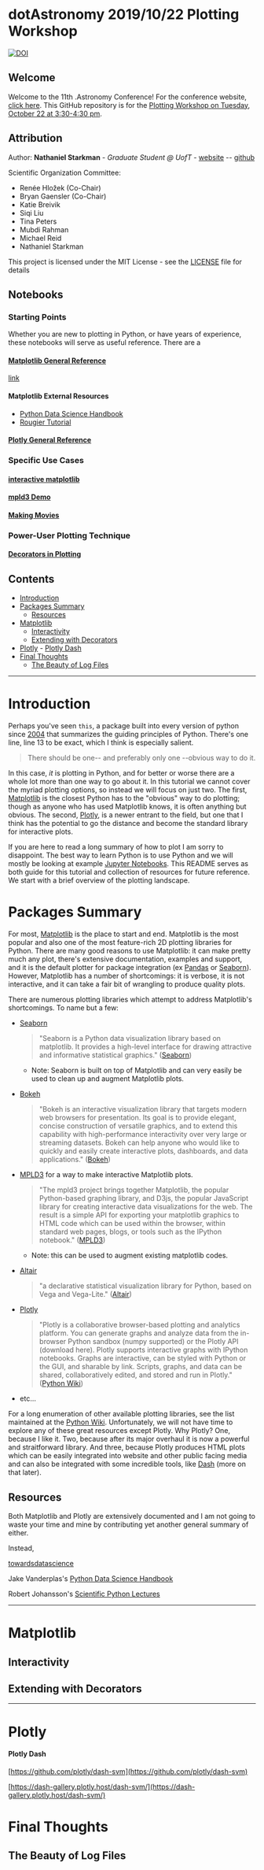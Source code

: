 # dotAstronomy 2019/10/22 Plotting Workshop

[![DOI](https://zenodo.org/badge/214871831.svg)](https://zenodo.org/badge/latestdoi/214871831)


## Welcome

Welcome to the 11th .Astronomy Conference! For the conference website, [click here](https://www.dotastronomy.com/eleven). This GitHub repository is for the [Plotting Workshop on Tuesday, October 22 at 3:30-4:30 pm](util/Plotting_Workshop.ics).


## Attribution

Author: **Nathaniel Starkman** - *Graduate Student @ UofT* - [website](http://www.astro.utoronto.ca/~starkman/) -- [github](https://github.com/nstarman)

Scientific Organization Committee:
- Renée Hložek (Co-Chair)
- Bryan Gaensler (Co-Chair)
- Katie Breivik
- Siqi Liu
- Tina Peters
- Mubdi Rahman
- Michael Reid
- Nathaniel Starkman

This project is licensed under the MIT License - see the [LICENSE](LICENSE.md) file for details


<a id="notebooks"></a>
## Notebooks

### Starting Points

Whether you are new to plotting in Python, or have years of experience, these notebooks will serve as useful reference. There are a 

<a id="matplotlib-general-reference"></a>
#### [Matplotlib General Reference](notebooks/matplotlib_general_reference.ipynb)

[link](https://nbviewer.jupyter.org/github/jrjohansson/scientific-python-lectures/blob/master/Lecture-4-Matplotlib.ipynb)


#### Matplotlib External Resources

- [Python Data Science Handbook](notebooks/Python%20Data%20Science%20Handbook/)
- [Rougier Tutorial](notebooks/Rougier%20Tutorial)


<a id="plotly-general-reference"></a>
#### [Plotly General Reference](notebooks/plotly/plotly_general_reference.ipynb)

### Specific Use Cases

<a id="interactive_matplotlib"></a>
#### [interactive matplotlib](notebooks/interactive_matplotlib.ipynb)

<a id="mpld3_demo"></a>
#### [mpld3 Demo](notebooks/mpld3_demo.ipynb)

<a id="making_movies"></a>
#### [Making Movies](notebooks/making_movies.ipynb)


### Power-User Plotting Technique

#### [Decorators in Plotting](notebooks/decorator_plotting/plotting_with_decorators.ipynb)



## Contents

<!-- MarkdownTOC -->

- [Introduction](#introduction)
- [Packages Summary](#packages-summary)
    - [Resources](#resources)
- [Matplotlib](#matplotlib)
    - [Interactivity](#interactivity)
    - [Extending with Decorators](#extending-with-decorators)
- [Plotly](#plotly)
        - [Plotly Dash](#plotly-dash)
- [Final Thoughts](#final-thoughts)
    - [The Beauty of Log Files](#the-beauty-of-log-files)

<!-- /MarkdownTOC -->

---


<a id="introduction"></a>
# Introduction

Perhaps you've seen `this`, a package built into every version of python since [2004](https://www.python.org/dev/peps/pep-0020/) that  summarizes the guiding principles of Python. There's one line, line 13 to be exact, which I think is especially salient.
> There should be one-- and preferably only one --obvious way to do it.

In this case, *it* is plotting in Python, and for better or worse there are a whole lot more than one way to go about it. In this tutorial we cannot cover the myriad plotting options, so instead we will focus on just two. The first, [Matplotlib](https://matplotlib.org) is the closest Python has to the "obvious" way to do plotting; though as anyone who has used Matplotlib knows, it is often anything but obvious. The second, [Plotly](https://plot.ly), is a newer entrant to the field, but one that I think has the potential to go the distance and become the standard library for interactive plots. 

If you are here to read a long summary of how to plot I am sorry to disappoint. The best way to learn Python is to use Python and we will mostly be looking at example [Jupyter Notebooks](https://jupyter.org). This README serves as both guide for this tutorial and collection of resources for future reference. We start with a brief overview of the plotting landscape.



<a id="packages-summary"></a>
# Packages Summary


For most, [Matplotlib](https://matplotlib.org) is the place to start and end. Matplotlib is the most popular and also one of the most feature-rich 2D plotting libraries for Python. There are many good reasons to use Matplotlib: it can make pretty much any plot, there's extensive documentation, examples and support, and it is the default plotter for package integration (ex [Pandas](https://pandas.pydata.org/index.html) or [Seaborn](https://seaborn.pydata.org)). However, Matplotlib has a number of shortcomings: it is verbose, it is not interactive, and it can take a fair bit of wrangling to produce quality plots.

There are numerous plotting libraries which attempt to address Matplotlib's shortcomings. To name but a few:

- [Seaborn](https://seaborn.pydata.org)
	> "Seaborn is a Python data visualization library based on matplotlib. It provides a high-level interface for drawing attractive and informative statistical graphics." ([Seaborn](https://seaborn.pydata.org))
	- Note: Seaborn is built on top of Matplotlib and can very easily be used to clean up and augment Matplotlib plots.

- [Bokeh](https://bokeh.pydata.org/en/latest/)
	> "Bokeh is an interactive visualization library that targets modern web browsers for presentation. Its goal is to provide elegant, concise construction of versatile graphics, and to extend this capability with high-performance interactivity over very large or streaming datasets. Bokeh can help anyone who would like to quickly and easily create interactive plots, dashboards, and data applications." ([Bokeh](https://bokeh.pydata.org/en/latest/))

- [MPLD3](http://mpld3.github.io/index.html) for a way to make interactive Matplotlib plots.
	> "The mpld3 project brings together Matplotlib, the popular Python-based graphing library, and D3js, the popular JavaScript library for creating interactive data visualizations for the web. The result is a simple API for exporting your matplotlib graphics to HTML code which can be used within the browser, within standard web pages, blogs, or tools such as the IPython notebook." ([MPLD3](http://mpld3.github.io/index.html))

	- Note: this can be used to augment existing matplotlib codes.

- [Altair](https://altair-viz.github.io/index.html)
	> "a declarative statistical visualization library for Python, based on Vega and Vega-Lite." ([Altair](https://altair-viz.github.io/index.html))

- [Plotly](https://plot.ly)
	> "Plotly is a collaborative browser-based plotting and analytics platform. You can generate graphs and analyze data from the in-browser Python sandbox (numpy supported) or the Plotly API (download here). Plotly supports interactive graphs with IPython notebooks. Graphs are interactive, can be styled with Python or the GUI, and sharable by link. Scripts, graphs, and data can be shared, collaboratively edited, and stored and run in Plotly." ([Python Wiki](https://wiki.python.org/moin/NumericAndScientific/Plotting))

- etc...

For a long enumeration of other available plotting libraries, see the list maintained at the [Python Wiki](https://wiki.python.org/moin/NumericAndScientific/Plotting). Unfortunately, we will not have time to explore any of these great resources except Plotly. Why Plotly? One, because I like it. Two, because after its major overhaul it is now a powerful and straitforward library. And three, because Plotly produces HTML plots which can be easily integrated into website and other public facing media and can also be integrated with some incredible tools, like [Dash](https://dash-gallery.plotly.host/Portal/) (more on that later).



<a id="resources"></a>
## Resources

Both Matplotlib and Plotly are extensively documented and I am not going to waste your time and mine by contributing yet another general summary of either. 

Instead, 


[towardsdatascience](https://towardsdatascience.com/data-visualization/home)

Jake Vanderplas's [Python Data Science Handbook](https://github.com/jakevdp/PythonDataScienceHandbook)

Robert Johansson's [Scientific Python Lectures](https://github.com/jrjohansson/scientific-python-lectures)




- - -


<a id="matplotlib"></a>
# Matplotlib

<a id="interactivity"></a>
## Interactivity

<a id="extending-with-decorators"></a>
## Extending with Decorators


- - -


<a id="plotly"></a>
# Plotly


<a id="plotly-dash"></a>
#### Plotly Dash

[https://github.com/plotly/dash-svm](https://github.com/plotly/dash-svm)

[https://dash-gallery.plotly.host/dash-svm/](https://dash-gallery.plotly.host/dash-svm/)


<a id="final-thoughts"></a>
# Final Thoughts

<a id="the-beauty-of-log-files"></a>
## The Beauty of Log Files

<br><br><br>
